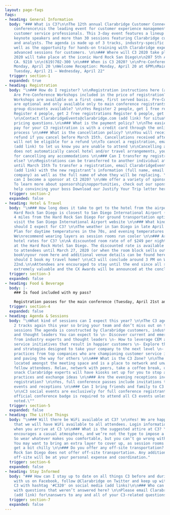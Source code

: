 ```yaml
---
layout: page-faqs
faqs:
- heading: General Information
  body: "### What is C3?\n\nThe 12th annual Clarabridge Customer Connections (C3)
    conference\nis the leading event for customer experience management and social
    customer service professionals. This 3-day event features a lineup of cutting-edge
    keynote speakers and more than 30 sessions featuring Clarabridge customers, partners,
    and analysts. The agenda is made up of 3 tracks, industry-specific sessions, as
    well as the opportunity for hands-on training with Clarabridge experts during
    advanced sessions for customers. \n\n### Where will C3 2020 take place? \n\nC3
    2020 will take place at the iconic Hard Rock San Diego\n\n207 5th Avenu San Diego,
    CA. 9210 \n\n(619)702-300 \n\n### When is C3 2020? \n\nPre-Conference Workshops:
    Monday, April 20 \nWelcome Reception: Monday, April 20 at 6PM\nMain Conference:
    Tuesday, April 21 – Wednesday, April 22"
  trigger: section-1
  expanded: true
- heading: Registration
  body: "\n### How do I register? \n\nRegistration instructions here (add link)\n\n###
    Are Pre-Conference Workshops included in the price of registration?\n\nYes, Pre-Conference
    Workshops are available on a first come, first served basis. Pre-Conference Workshops
    are optional and only available only to main conference registrants \n\n### Are
    group discounts available? \n\nYes Register 2 people, get 1 free registration
    Register 4 people, get 2 free registrations Register 6 people, get 3 free registrations
    \n\nContact ClarabridgeEvents@clarabridge.com (add link) for situation-specific
    pricing questions.\n\n### What is the payment policy? \n\nThe easiest way to
    pay for your C3 registration is with a credit card through the online registration
    process \n\n### What is the cancellation policy? \n\nYou will receive a full
    refund if you cancel before March 15th. Cancellations received after March 15th
    will not be eligible for a refund \n\nTo cancel a registration, email ClarabridgeEvents@clarabridge.com
    (add link) to let us know you are unable to attend \n\nCancelling a registration
    does not automatically cancel hotel and/or travel arrangements, you are responsible
    for cancelling any accommodations \n\n### Can I transfer my registration to someone
    else? \n\nRegistrations can be transferred to another individual at no charge
    until March 15th To transfer a registration, email ClarabridgeEvents@clarabridge.com
    (add link) with the new registrant’s information (full name, email address, title,
    company) as well as the full name of whom they will be replacing. \n\n### How
    can I become a sponsor at C3 2020? \n\nWe offer a variety of sponsorship packages.
    To learn more about sponsorship\nopportunities, check out our sponsor page. Need
    help convincing your boss Download our Justify Your Trip letter here (add link)"
  trigger: section-2
  expanded: false
- heading: Hotel & Travel
  body: "\n### How long does it take to get to the hotel from the airport? \n\nThe
    Hard Rock San Diego is closest to San Diego International Airport (approximately
    4 miles from the Hard Rock San Diego For ground transportation options please
    visit the San Diego International Airport website \n\n### What kind of weather
    should I expect for C3? \n\nThe weather in San Diego in late April is beautiful!
    Plan for daytime temperatures in the 70s, and evening temperatures in the upper-50s.
    We\nrecommend wearing layers as session rooms run cooler \n\n### Are there special
    hotel rates for C3? \n\nA discounted room rate of of $249 per night has been secured
    at the Hard Rock Hotel San Diego. The discounted rate is available exclusively
    to attendees until March 27, 2020 (or when the room block sells out). You can
    book\nyour room here and additional venue details can be found here \n\n### When
    should I book my travel home? \n\nC3 will conclude around 3 PM on Wednesday, April
    22nd.\n\nAttendees are encouraged to stay until the end since all sessions are
    extremely valuable and the CX Awards will be announced at the conclusion of C3."
  trigger: section-3
  expanded: false
- heading: Food & Beverage
  body: |-
    ### Is food included with my pass?

    Registration passes for the main conference (Tuesday, April 21st and Wednesday, April 22nd) include breakfast, snacks during breaks, lunch and dinner. The Hard Rock offers a variety of dining options as well.
  trigger: section-4
  expanded: false
- heading: Agenda & Sessions
  body: "\nWhat kind of sessions can I expect this year? \n\nThe C3 agenda will have
    2 tracks again this year so bring your team and don’t miss out on these valuable
    sessions The agenda is constructed by Clarabridge customers, industry analysts
    and thought leaders You can expect to \n- Discover current and emerging trends
    from industry experts and thought leaders \n- How to leverage CEM and digitalcustomer
    service initiatives that result in happier customers \n- Explore the latest products
    and strategies designed to take your company to the next level \n- Learn best
    practices from top companies who are championing customer service initiatives
    and paving the way for others \n\n### What is the C3 Zone? \n\nThe C3 Zone is
    located amongst the meeting space and is a place to network and unwind with your
    fellow attendees. Relax, network with peers, take a coffee break, or enjoy a nice
    snack Clarabridge experts will have kiosks set up for you to stop and learn best
    practices and exchange ideas \n\n### Are the evening receptions included in my
    registration? \n\nYes, full conference passes include invitations to all evening
    events and receptions \n\n### Can I bring friends and family to C3 social events?
    \n\nC3 social events are exclusively for full conference registrants only. An
    official conference badge is required to attend all C3 events unless otherwise
    noted.\""
  trigger: section-5
  expanded: false
- heading: The Little Things
  body: "\n### Will there be WiFi available at C3? \n\nYes! We are happy to announce
    that we will have WiFi available to all attendees. Login information will be available
    when you arrive at C3 \n\n### What is the suggested attire at C3? \n\nClarabridge
    encourages a casual atmosphere, and we’re not the type to impose a dress code.
    So wear whatever makes you comfortable, but you can’t go wrong with business casual.
    You may want to bring an extra layer to cover up, as session rooms can sometimes
    get a bit chilly \n\n### Do you offer any off-site transportation? \n\nThe Hard
    Rock San Diego does not offer off-site transportation. Any additional transportation
    off-site will be at your personal expense and coordination."
  trigger: section-6
  expanded: false
- heading: Stay Informed
  body: "### How can I stay up to date on all things C3 before and during the event\n\nConnect
    with us on Facebook, follow @Clarabridge on Twitter and keep up with all things
    C3 with hashtag '#C320' on social media (add links)\n\n### Who can I contact
    with questions that weren’t answered here? \n\nPlease email ClarabridgeEvents@clarabridge.com
    (add link) for\nanswers to any and all of your C3-related questions."
  trigger: section-7
  expanded: false
---
```


